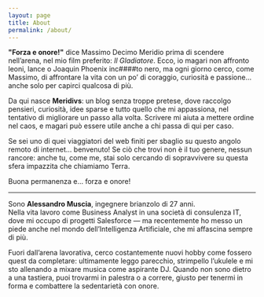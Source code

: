 ```yaml
---
layout: page
title: About
permalink: /about/
---
```


**"Forza e onore!"** dice Massimo Decimo Meridio prima di scendere nell’arena, nel mio film preferito: _Il Gladiatore_. Ecco, io magari non affronto leoni, lance o Joaquin Phoenix inc####to nero, ma ogni giorno cerco, come Massimo, di affrontare la vita con un po’ di coraggio, curiosità e passione... anche solo per capirci qualcosa di più.

Da qui nasce **Meridivs**: un blog senza troppe pretese, dove raccolgo pensieri, curiosità, idee sparse e tutto quello che mi appassiona, nel tentativo di migliorare un passo alla volta. Scrivere mi aiuta a mettere ordine nel caos, e magari può essere utile anche a chi passa di qui per caso.

Se sei uno di quei viaggiatori del web finiti per sbaglio su questo angolo remoto di internet… benvenuto! Se ciò che trovi non è il tuo genere, nessun rancore: anche tu, come me, stai solo cercando di sopravvivere su questa sfera impazzita che chiamiamo Terra.

Buona permanenza e... forza e onore! 

---

Sono **Alessandro Muscia**, ingegnere brianzolo di 27 anni.  
Nella vita lavoro come Business Analyst in una società di consulenza IT, dove mi occupo di progetti Salesforce — ma recentemente ho messo un piede anche nel mondo dell’Intelligenza Artificiale, che mi affascina sempre di più.

Fuori dall’arena lavorativa, cerco costantemente nuovi hobby come fossero quest da completare: ultimamente leggo parecchio, strimpello l’ukulele e mi sto allenando a mixare musica come aspirante DJ. Quando non sono dietro a una tastiera, puoi trovarmi in palestra o a correre, giusto per tenermi in forma e combattere la sedentarietà con onore.

